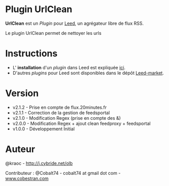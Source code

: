 Plugin UrlClean
=============

**UrlClean** est un _Plugin_ pour [Leed](http://projet.idleman.fr/leed), un agrégateur libre de flux RSS.

Le plugin UrlClean permet de nettoyer les urls

Instructions
============

* L' **installation** d'un _plugin_ dans Leed est expliquée [ici](http://projet.idleman.fr/leed/?page=Plugins).
* D'autres _plugins_ pour Leed sont disponibles dans le dépôt [Leed-market](https://github.com/ldleman/Leed-market).

Version
=======

* v2.1.2  -  Prise en compte de flux.20minutes.fr
* v2.1.1  -  Correction de la gestion de feedsportal
* v2.1.0  -  Modification Regex (prise en compte des &amp;)
* v2.0.0  -  Modification Regex + ajout clean feedproxy + feedsportal
* v1.0.0  -  Développement Initial

Auteur
=======
@kraoc - http://j.cybride.net/olb

Contributeur : @Cobalt74 - cobalt74 at gmail dot com - www.cobestran.com
